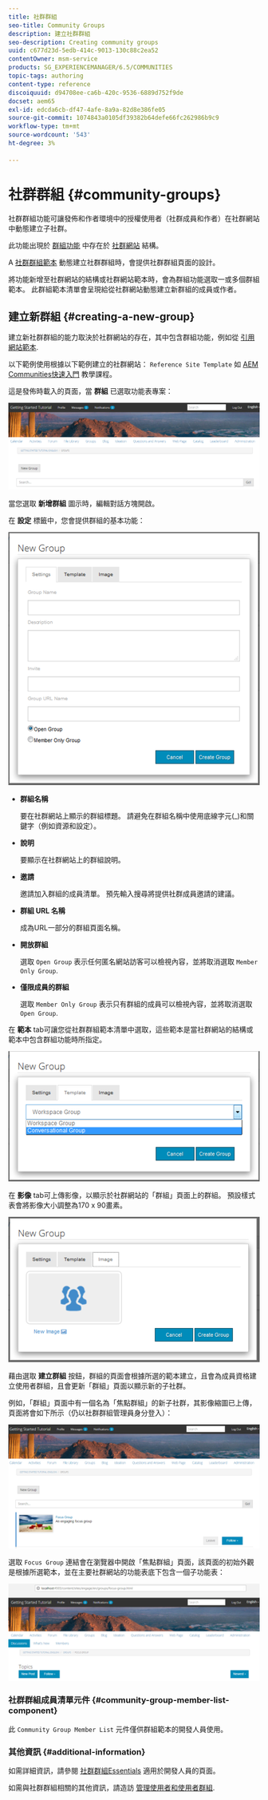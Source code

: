 ```yaml
---
title: 社群群組
seo-title: Community Groups
description: 建立社群群組
seo-description: Creating community groups
uuid: c677d23d-5edb-414c-9013-130c88c2ea52
contentOwner: msm-service
products: SG_EXPERIENCEMANAGER/6.5/COMMUNITIES
topic-tags: authoring
content-type: reference
discoiquuid: d94708ee-ca6b-420c-9536-6889d752f9de
docset: aem65
exl-id: edcda6cb-df47-4afe-8a9a-82d8e386fe05
source-git-commit: 1074843a0105df39382b64defe66fc262986b9c9
workflow-type: tm+mt
source-wordcount: '543'
ht-degree: 3%

---
```


# 社群群組 {#community-groups}

社群群組功能可讓發佈和作者環境中的授權使用者（社群成員和作者）在社群網站中動態建立子社群。

此功能出現於 [群組功能](/help/communities/functions.md#groups-function) 中存在於 [社群網站](/help/communities/sites-console.md) 結構。

A [社群群組範本](/help/communities/tools-groups.md) 動態建立社群群組時，會提供社群群組頁面的設計。

將功能新增至社群網站的結構或社群網站範本時，會為群組功能選取一或多個群組範本。 此群組範本清單會呈現給從社群網站動態建立新群組的成員或作者。

## 建立新群組 {#creating-a-new-group}

建立新社群群組的能力取決於社群網站的存在，其中包含群組功能，例如從 [引用網站範本](/help/communities/sites.md).

以下範例使用根據以下範例建立的社群網站： `Reference Site Template` 如 [AEM Communities快速入門](/help/communities/getting-started.md) 教學課程。

這是發佈時載入的頁面，當 **群組** 已選取功能表專案：

![new-group](assets/new-group.png)

當您選取 **新增群組** 圖示時，編輯對話方塊開啟。

在 **設定** 標籤中，您會提供群組的基本功能：

![群組設定](assets/group-settings.png)

* **群組名稱**

   要在社群網站上顯示的群組標題。 請避免在群組名稱中使用底線字元(_)和關鍵字（例如資源和設定）。

* **說明**

   要顯示在社群網站上的群組說明。

* **邀請**

   邀請加入群組的成員清單。 預先輸入搜尋將提供社群成員邀請的建議。

* **群組 URL 名稱**

   成為URL一部分的群組頁面名稱。

* **開放群組**

   選取 `Open Group` 表示任何匿名網站訪客可以檢視內容，並將取消選取 `Member Only Group`.

* **僅限成員的群組**

   選取 `Member Only Group` 表示只有群組的成員可以檢視內容，並將取消選取 `Open Group`.

在 **範本** tab可讓您從社群群組範本清單中選取，這些範本是當社群網站的結構或範本中包含群組功能時所指定。

![group-template](assets/group-template.png)

在 **影像** tab可上傳影像，以顯示於社群網站的「群組」頁面上的群組。 預設樣式表會將影像大小調整為170 x 90畫素。

![group-image](assets/group-image.png)

藉由選取 **建立群組** 按鈕，群組的頁面會根據所選的範本建立，且會為成員資格建立使用者群組，且會更新「群組」頁面以顯示新的子社群。

例如，「群組」頁面中有一個名為「焦點群組」的新子社群，其影像縮圖已上傳，頁面將會如下所示（仍以社群群組管理員身分登入）：

![group-page](assets/group-page.png)

選取 `Focus Group` 連結會在瀏覽器中開啟「焦點群組」頁面，該頁面的初始外觀是根據所選範本，並在主要社群網站的功能表底下包含一個子功能表：

![open-group-page](assets/open-group-page.png)

### 社群群組成員清單元件 {#community-group-member-list-component}

此 `Community Group Member List` 元件僅供群組範本的開發人員使用。

### 其他資訊 {#additional-information}

如需詳細資訊，請參閱 [社群群組Essentials](/help/communities/essentials-groups.md) 適用於開發人員的頁面。

如需與社群群組相關的其他資訊，請造訪 [管理使用者和使用者群組](/help/communities/users.md).
